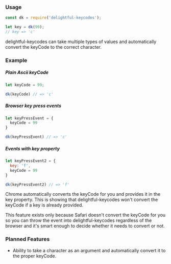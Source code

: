 ### Usage
``` javascript
const dk = require('delightful-keycodes');

let key = dk(99);
// key => 'c'
```

delightful-keycodes can take multiple types of values and automatically convert the keyCode to the correct character.

### Example

##### Plain Ascii keyCode
``` javascript
let keyCode = 99;

dk(keyCode) // => 'c'
```

##### Browser key press events
``` javascript
let keyPressEvent = {
  keyCode = 99
}

dk(keyPressEvent) // => 'c'
```

##### Events with key property
``` javascript
let keyPressEvent2 = {
  key: 'f',
  keyCode = 99
}

dk(keyPressEvent2) // => 'f'
```

Chrome automatically converts the keyCode for you and provides it in the key property. This is showing that delightful-keycodes won't convert the keyCode if a key is already provided.

This feature exists only because Safari doesn't convert the keyCode for you so you can throw the event into delightful-keycodes
regardless of the browser and it's smart enough to decide whether it needs to convert or not.

### Planned Features
* Ability to take a character as an argument and automatically convert it to the proper keyCode.
